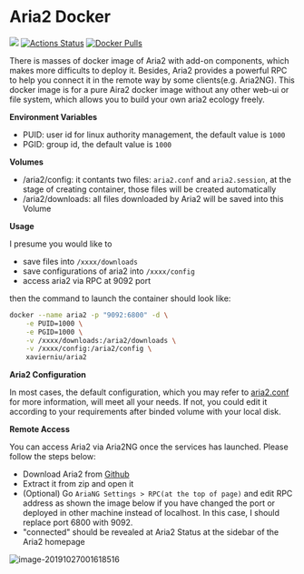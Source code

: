 # Aria2 Docker

[![](https://images.microbadger.com/badges/image/xavierniu/aria2.svg)](https://microbadger.com/images/xavierniu/aria2 "Get your own image badge on microbadger.com")
[![Actions Status](https://github.com/xavier-niu/aria2-docker/workflows/Docker%20Push/badge.svg)](https://github.com/{xavier-niu}/{aria2-docker}/actions)
[![Docker Pulls](https://img.shields.io/docker/pulls/xavierniu/aria2)](https://hub.docker.com/r/xavierniu/aria2/)

There is masses of docker image of Aria2 with add-on components, which makes more difficults to deploy it. Besides, Aria2 provides a powerful RPC to help you connect it in the remote way by some clients(e.g. Aria2NG). This docker image is for a pure Aira2 docker image without any other web-ui or file system, which allows you to build your own aria2 ecology freely.

**Environment Variables**

- PUID: user id for linux authority management, the default value is `1000`
- PGID: group id, the default value is `1000`

**Volumes**

- /aria2/config: it contants two files: `aria2.conf` and `aria2.session`, at the stage of creating container, those files will be created automatically
- /aria2/downloads: all files downloaded by Aria2 will be saved into this Volume

**Usage**

I presume you would like to

- save files into `/xxxx/downloads`
- save configurations of aria2 into `/xxxx/config`
- access aria2 via RPC at 9092 port

then the command to launch the container should look like:

```bash
docker --name aria2 -p "9092:6800" -d \
	-e PUID=1000 \
	-e PGID=1000 \
	-v /xxxx/downloads:/aria2/downloads \
	-v /xxxx/config:/aria2/config \
	xavierniu/aria2
```

**Aria2 Configuration**

In most cases, the default configuration, which you may refer to [aria2.conf](https://github.com/xavier-niu/aria2-docker/blob/master/aria2.conf) for more information, will meet all your needs. If not, you could edit it according to your requirements after binded volume with your local disk.

**Remote Access**

You can access Aria2 via Aria2NG once the services has launched. Please follow the steps below:

- Download Aria2 from [Github](https://github.com/mayswind/AriaNg)
- Extract it from zip and open it
- (Optional) Go `AriaNG Settings > RPC(at the top of page)` and edit RPC address as shown the image below if you have changed the port or deployed in other machine instead of localhost. In this case, I should replace port 6800 with 9092.
- "connected" should be revealed at Aria2 Status at the sidebar of the Aria2 homepage

![image-20191027001618516](https://github.com/xavier-niu/aria2-docker/raw/master/aria2ng-screenshot.png)

